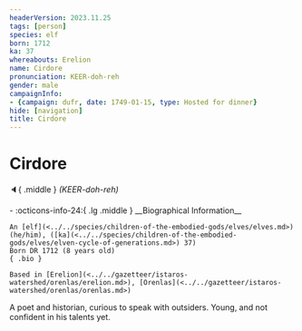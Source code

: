 ```yaml
---
headerVersion: 2023.11.25
tags: [person]
species: elf
born: 1712
ka: 37
whereabouts: Erelion
name: Cirdore
pronunciation: KEER-doh-reh
gender: male
campaignInfo:
- {campaign: dufr, date: 1749-01-15, type: Hosted for dinner}
hide: [navigation]
title: Cirdore
---
```

# Cirdore
:speaker:{ .middle } *(KEER-doh-reh)*  
<div class="grid cards ext-narrow-margin ext-one-column" markdown>
- :octicons-info-24:{ .lg .middle } __Biographical Information__

    An [elf](<../../species/children-of-the-embodied-gods/elves/elves.md>) (he/him), ([ka](<../../species/children-of-the-embodied-gods/elves/elven-cycle-of-generations.md>) 37)  
    Born DR 1712 (8 years old)  
    { .bio }

    Based in [Erelion](<../../gazetteer/istaros-watershed/orenlas/erelion.md>), [Orenlas](<../../gazetteer/istaros-watershed/orenlas/orenlas.md>)
</div>



A poet and historian, curious to speak with outsiders. Young, and not confident in his talents yet.